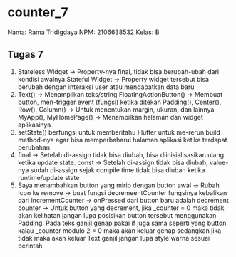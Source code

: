 # counter_7
Nama: Rama Tridigdaya
NPM: 2106638532
Kelas: B

## Tugas 7
1. Stateless Widget -> Property-nya final, tidak bisa berubah-ubah dari kondisi awalnya
   Stateful Widget -> Property widget tersebut bisa berubah dengan interaksi user atau mendapatkan data baru
2. Text() -> Menampilkan teks/string
   FloatingActionButton() -> Membuat button, men-trigger event (fungsi) ketika ditekan
   Padding(), Center(), Row(), Column() -> Untuk menentukan margin, ukuran, dan lainnya
   MyApp(), MyHomePage() -> Menampilkan halaman dan widget aplikasinya
3. setState() berfungsi untuk memberitahu Flutter untuk me-rerun build method-nya agar bisa memperbaharui halaman aplikasi ketika terdapat perubahan
4. final -> Setelah di-assign tidak bisa diubah, bisa diinisialisasikan ulang ketika update state.
   const -> Setelah di-assign tidak bisa diubah, value-nya sudah di-assign sejak compile time tidak bisa diubah ketika runtime/update state
5. Saya menambahkan button yang mirip dengan button awal -> Rubah Icon ke remove -> buat fungsi decremeentCounter fungsinya kebalikan dari incrementCounter -> onPressed    dari button baru adalah decrement counter -> Untuk button yang decrement, jika _counter = 0 maka tidak akan kelihatan jangan lupa posisikan button tersebut              menggunakan Padding. Pada teks ganjil genap pakai if juga sama seperti yang button kalau _counter modulo 2 = 0 maka akan keluar genap sedangkan jika tidak maka akan      keluar Text ganjil jangan lupa style warna sesuai perintah
